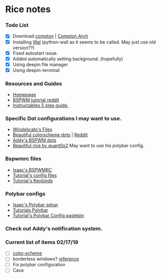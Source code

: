 # Rice notes
### Todo List
- [x] Download [compton](https://github.com/chjj/compton)  | [Compton Arch](https://wiki.archlinux.org/index.php/compton)
- [x] Installing [Wal](https://github.com/dylanaraps/wal) (python-wall as it seems to be called. May just use old version??)
- [x] Fixed autostart issue.
- [x] Added automatically setting background. (hopefully)
- [x] Using deepin file manager
- [x] Using deepin-terminal

### Resources and Guides
- [Homepage](https://github.com/baskerville/bspwm)
- [BSPWM tutorial reddit](https://www.reddit.com/r/unixporn/comments/74z2z6/easily_getting_started_with_bspwm_and_polybar/)
- [Instructables 5 step guide.](https://www.instructables.com/id/Bspwm-Installation-and-Configuration/)
### Specific Dot configurations I may want to use.
- [Windelicato's Files](https://github.com/windelicato/dotfiles)
-  [Beautiful colorscheme dots](https://github.com/kjaklinovic/dotfiles) | [Reddit](https://www.reddit.com/r/unixporn/comments/7pqupf/bspwm_after_years_of_stealing_my_first_post/)
- [Addy's BSPWM dots](https://github.com/addy-dclxvi/void-bspwm-dotfiles)
- [Beautiful rice by quant0x2](https://github.com/quant0x2/rice-) May want to use his polybar config.
### Bspwmrc files
- [Isaac's BSPWMRC](https://github.com/isaacwhanson/dotfiles/blob/develop/bspwm/.config/bspwm/bspwmrc)
- [Tutorial's config files](https://pastebin.com/Qg2UF1dt)
- [Tutorial's Keybinds](https://pastebin.com/QCfX829C)
### Polybar configs
- [Isaac's Polybar setup](https://github.com/isaacwhanson/dotfiles/blob/develop/bspwm/.config/polybar/config)
- [Tutorials Polybar](https://www.reddit.com/r/unixporn/comments/74z2z6/easily_getting_started_with_bspwm_and_polybar/)
- [Tutorial's Polybar Config pastebin](https://pastebin.com/2AgTkhVx)

### Check out Addy's notification system.

### Current list of items 02/17/19
- [ ] [color-scheme](https://github.com/seebye/chameleon)
- [ ] borderless windows? [reference](https://i.redd.it/jipz7i1n57o11.png)
- [ ] Fix polybar configuration
- [ ] Cava
